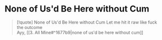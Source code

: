 # None of Us'd Be Here without Cum

> [!quote] None of Us'd Be Here without Cum
Let me hit it raw like fuck the outcome  
Ayy, [[3. All Mine#^1677b9|none of us'd be here without cum]]  
